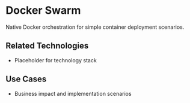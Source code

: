 # Docker Swarm

Native Docker orchestration for simple container deployment scenarios.

## Related Technologies
- Placeholder for technology stack

## Use Cases
- Business impact and implementation scenarios
